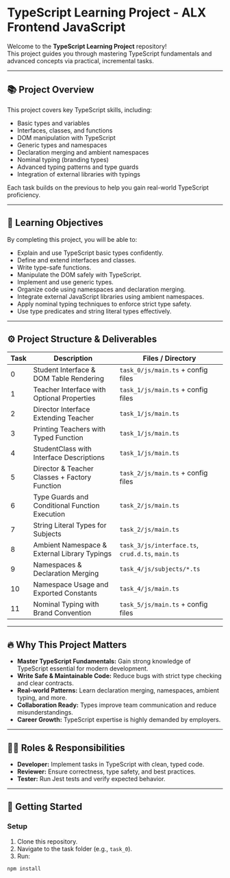 # TypeScript Learning Project - ALX Frontend JavaScript

Welcome to the **TypeScript Learning Project** repository!  
This project guides you through mastering TypeScript fundamentals and advanced concepts via practical, incremental tasks.

---

## 📚 Project Overview

This project covers key TypeScript skills, including:

- Basic types and variables
- Interfaces, classes, and functions
- DOM manipulation with TypeScript
- Generic types and namespaces
- Declaration merging and ambient namespaces
- Nominal typing (branding types)
- Advanced typing patterns and type guards
- Integration of external libraries with typings

Each task builds on the previous to help you gain real-world TypeScript proficiency.

---

## 🎯 Learning Objectives

By completing this project, you will be able to:

- Explain and use TypeScript basic types confidently.
- Define and extend interfaces and classes.
- Write type-safe functions.
- Manipulate the DOM safely with TypeScript.
- Implement and use generic types.
- Organize code using namespaces and declaration merging.
- Integrate external JavaScript libraries using ambient namespaces.
- Apply nominal typing techniques to enforce strict type safety.
- Use type predicates and string literal types effectively.

---

## ⚙️ Project Structure & Deliverables

| Task | Description                                   | Files / Directory                          |
|-------|----------------------------------------------|-------------------------------------------|
| 0     | Student Interface & DOM Table Rendering      | `task_0/js/main.ts` + config files        |
| 1     | Teacher Interface with Optional Properties   | `task_1/js/main.ts` + config files        |
| 2     | Director Interface Extending Teacher          | `task_1/js/main.ts`                       |
| 3     | Printing Teachers with Typed Function         | `task_1/js/main.ts`                       |
| 4     | StudentClass with Interface Descriptions      | `task_1/js/main.ts`                       |
| 5     | Director & Teacher Classes + Factory Function | `task_2/js/main.ts` + config files        |
| 6     | Type Guards and Conditional Function Execution | `task_2/js/main.ts`                       |
| 7     | String Literal Types for Subjects              | `task_2/js/main.ts`                       |
| 8     | Ambient Namespace & External Library Typings  | `task_3/js/interface.ts`, `crud.d.ts`, `main.ts` |
| 9     | Namespaces & Declaration Merging               | `task_4/js/subjects/*.ts`                 |
| 10    | Namespace Usage and Exported Constants          | `task_4/js/main.ts`                       |
| 11    | Nominal Typing with Brand Convention            | `task_5/js/main.ts` + config files        |

---

## 🔥 Why This Project Matters

- **Master TypeScript Fundamentals:** Gain strong knowledge of TypeScript essential for modern development.
- **Write Safe & Maintainable Code:** Reduce bugs with strict type checking and clear contracts.
- **Real-world Patterns:** Learn declaration merging, namespaces, ambient typing, and more.
- **Collaboration Ready:** Types improve team communication and reduce misunderstandings.
- **Career Growth:** TypeScript expertise is highly demanded by employers.

---

## 👩‍💻 Roles & Responsibilities

- **Developer:** Implement tasks in TypeScript with clean, typed code.
- **Reviewer:** Ensure correctness, type safety, and best practices.
- **Tester:** Run Jest tests and verify expected behavior.

---

## 🚀 Getting Started

### Setup

1. Clone this repository.
2. Navigate to the task folder (e.g., `task_0`).
3. Run:

```bash
npm install
